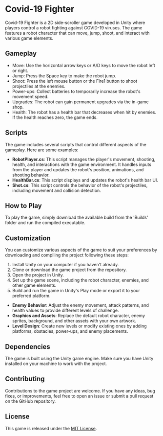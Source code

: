 # Covid-19 Fighter

Covid-19 Fighter is a 2D side-scroller game developed in Unity where players control a robot fighting against COVID-19 viruses. The game features a robot character that can move, jump, shoot, and interact with various game elements.

## Gameplay

- Move: Use the horizontal arrow keys or A/D keys to move the robot left or right.
- Jump: Press the Space key to make the robot jump.
- Shoot: Press the left mouse button or the Fire1 button to shoot projectiles at the enemies.
- Power-ups: Collect batteries to temporarily increase the robot's movement speed.
- Upgrades: The robot can gain permanent upgrades via the in-game shop.
- Health: The robot has a health bar that decreases when hit by enemies. If the health reaches zero, the game ends.

## Scripts

The game includes several scripts that control different aspects of the gameplay. Here are some examples:

- **RobotPlayer.cs**: This script manages the player's movement, shooting, health, and interactions with the game environment. It handles inputs from the player and updates the robot's position, animations, and shooting behavior.
- **HealthBar.cs**: This script displays and updates the robot's health bar UI.
- **Shot.cs**: This script controls the behavior of the robot's projectiles, including movement and collision detection.

## How to Play

To play the game, simply download the available build from the 'Builds' folder and run the compiled executable.

## Customization

You can customize various aspects of the game to suit your preferences by downloading and compiling the project following these steps:

1. Install Unity on your computer if you haven't already.
2. Clone or download the game project from the repository.
3. Open the project in Unity.
4. Set up the game scene, including the robot character, enemies, and other game elements.
5. Build and run the game in Unity's Play mode or export it to your preferred platform.

- **Enemy Behavior**: Adjust the enemy movement, attack patterns, and health values to provide different levels of challenge.
- **Graphics and Assets**: Replace the default robot character, enemy sprites, background, and other assets with your own artwork.
- **Level Design**: Create new levels or modify existing ones by adding platforms, obstacles, power-ups, and enemy placements.

## Dependencies

The game is built using the Unity game engine. Make sure you have Unity installed on your machine to work with the project.

## Contributing

Contributions to the game project are welcome. If you have any ideas, bug fixes, or improvements, feel free to open an issue or submit a pull request on the GitHub repository.

## License

This game is released under the [MIT License](LICENSE).

